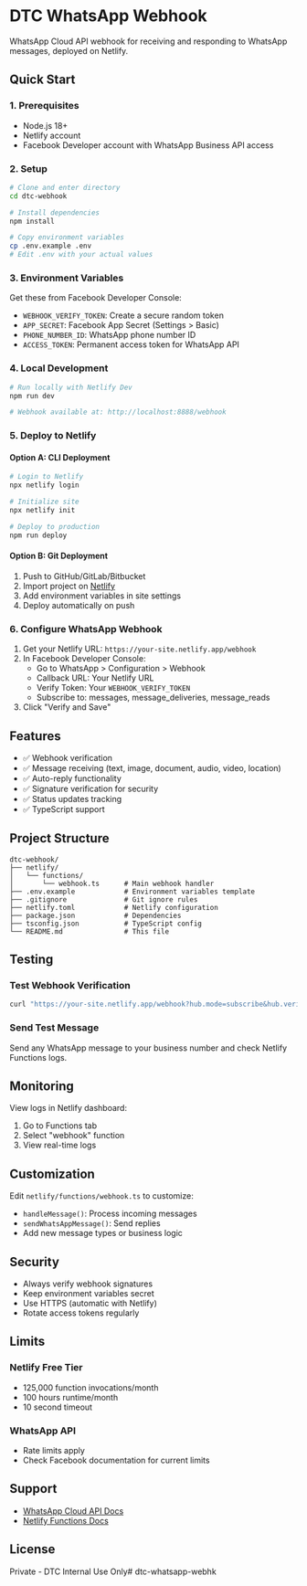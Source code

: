 # DTC WhatsApp Webhook

WhatsApp Cloud API webhook for receiving and responding to WhatsApp messages, deployed on Netlify.

## Quick Start

### 1. Prerequisites

- Node.js 18+
- Netlify account
- Facebook Developer account with WhatsApp Business API access

### 2. Setup

```bash
# Clone and enter directory
cd dtc-webhook

# Install dependencies
npm install

# Copy environment variables
cp .env.example .env
# Edit .env with your actual values
```

### 3. Environment Variables

Get these from Facebook Developer Console:

- `WEBHOOK_VERIFY_TOKEN`: Create a secure random token
- `APP_SECRET`: Facebook App Secret (Settings > Basic)
- `PHONE_NUMBER_ID`: WhatsApp phone number ID
- `ACCESS_TOKEN`: Permanent access token for WhatsApp API

### 4. Local Development

```bash
# Run locally with Netlify Dev
npm run dev

# Webhook available at: http://localhost:8888/webhook
```

### 5. Deploy to Netlify

#### Option A: CLI Deployment

```bash
# Login to Netlify
npx netlify login

# Initialize site
npx netlify init

# Deploy to production
npm run deploy
```

#### Option B: Git Deployment

1. Push to GitHub/GitLab/Bitbucket
2. Import project on [Netlify](https://app.netlify.com)
3. Add environment variables in site settings
4. Deploy automatically on push

### 6. Configure WhatsApp Webhook

1. Get your Netlify URL: `https://your-site.netlify.app/webhook`
2. In Facebook Developer Console:
   - Go to WhatsApp > Configuration > Webhook
   - Callback URL: Your Netlify URL
   - Verify Token: Your `WEBHOOK_VERIFY_TOKEN`
   - Subscribe to: messages, message_deliveries, message_reads
3. Click "Verify and Save"

## Features

- ✅ Webhook verification
- ✅ Message receiving (text, image, document, audio, video, location)
- ✅ Auto-reply functionality
- ✅ Signature verification for security
- ✅ Status updates tracking
- ✅ TypeScript support

## Project Structure

```
dtc-webhook/
├── netlify/
│   └── functions/
│       └── webhook.ts      # Main webhook handler
├── .env.example            # Environment variables template
├── .gitignore              # Git ignore rules
├── netlify.toml            # Netlify configuration
├── package.json            # Dependencies
├── tsconfig.json           # TypeScript config
└── README.md               # This file
```

## Testing

### Test Webhook Verification

```bash
curl "https://your-site.netlify.app/webhook?hub.mode=subscribe&hub.verify_token=YOUR_TOKEN&hub.challenge=test"
```

### Send Test Message

Send any WhatsApp message to your business number and check Netlify Functions logs.

## Monitoring

View logs in Netlify dashboard:
1. Go to Functions tab
2. Select "webhook" function
3. View real-time logs

## Customization

Edit `netlify/functions/webhook.ts` to customize:

- `handleMessage()`: Process incoming messages
- `sendWhatsAppMessage()`: Send replies
- Add new message types or business logic

## Security

- Always verify webhook signatures
- Keep environment variables secret
- Use HTTPS (automatic with Netlify)
- Rotate access tokens regularly

## Limits

### Netlify Free Tier
- 125,000 function invocations/month
- 100 hours runtime/month
- 10 second timeout

### WhatsApp API
- Rate limits apply
- Check Facebook documentation for current limits

## Support

- [WhatsApp Cloud API Docs](https://developers.facebook.com/docs/whatsapp/cloud-api)
- [Netlify Functions Docs](https://docs.netlify.com/functions/overview/)

## License

Private - DTC Internal Use Only# dtc-whatsapp-webhk
